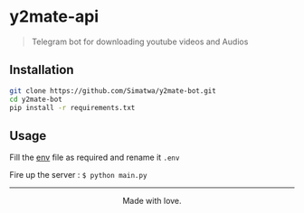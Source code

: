 # y2mate-api

> Telegram bot for downloading youtube videos and Audios

## Installation

```sh
git clone https://github.com/Simatwa/y2mate-bot.git
cd y2mate-bot
pip install -r requirements.txt
```

## Usage

Fill the [env](env) file as required and rename it `.env`

Fire up the server : `$ python main.py`

---

<p align="center">Made with love.</p>